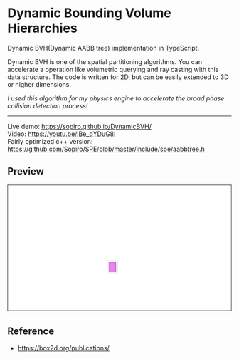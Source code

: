 # Dynamic Bounding Volume Hierarchies
Dynamic BVH(Dynamic AABB tree) implementation in TypeScript.  

Dynamic BVH is one of the spatial partitioning algorithms. You can accelerate a operation like volumetric querying and ray casting with this data structure. The code is written for 2D, but can be easily extended to 3D or higher dimensions.  

*I used this algorithm for my physics engine to accelerate the broad phase collision detection process!*

---

Live demo: https://sopiro.github.io/DynamicBVH/  
Video: https://youtu.be/lBe_qYDuG8I  
Fairly optimized c++ version: https://github.com/Sopiro/SPE/blob/master/include/spe/aabbtree.h  

## Preview
![img](.github/preview.gif)

## Reference
- https://box2d.org/publications/
